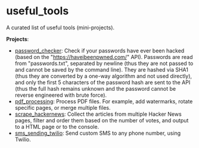 # useful_tools
A curated list of useful tools (mini-projects).

**Projects**:
- [password_checker](https://github.com/OAndris/useful_tools/tree/master/password_checker): Check if your passwords have ever been hacked (based on the "https://haveibeenpwned.com/" API).
Passwords are read from "passwords.txt", separated by newline (thus they are not passed to and cannot be saved by the command line).
They are hashed via SHA1 (thus they are converted by a one-way algorithm and not used directly),
and only the first 5 characters of the password hash are sent to the API (thus the full hash remains unknown and the password cannot be reverse engineered with brute force).
- [pdf_processing](https://github.com/OAndris/useful_tools/tree/master/pdf_processing): Process PDF files. For example, add watermarks, rotate specific pages, or merge multiple files.
- [scrape_hackernews](https://github.com/OAndris/useful_tools/tree/master/scrape_hackernews): Collect the articles from multiple Hacker News pages, filter and order them based on the number of votes, and output to a HTML page or to the console.
- [sms_sending_twilio](https://github.com/OAndris/useful_tools/tree/master/sms_sending_twilio): Send custom SMS to any phone number, using Twilio.
